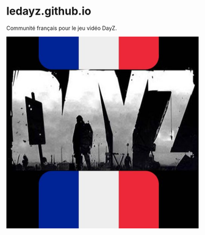 # ledayz.github.io

Communité français pour le jeu vidéo DayZ.

![Le Dayz Logo with french flag.](https://github.com/LeDayz/ledayz.github.io/raw/main/images/LeDayz_logo.jpeg)
